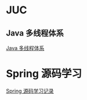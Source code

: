 # JUC
## Java 多线程体系
[Java 多线程体系](https://github.com/an-1024/JUC/blob/note/threadpool/src/main/resources/note/1.%E7%BA%BF%E7%A8%8B%E6%B1%A0.md)
# Spring 源码学习
[Spring 源码学习记录](https://github.com/an-1024/SpringFamily_St/blob/master/Spring_St/spring-framework-5.2.x/spring-azh-example/src/main/resources/note/1.Spring-IOC.md)
